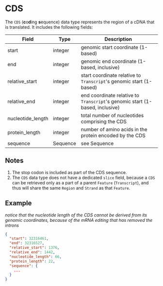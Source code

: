 # CDS
The `CDS` (**c**o**d**ing **s**equence) data type represents the region of a cDNA that is translated. It includes the following fields:

| Field            | Type    | Description |
|------------------|---------|-------------|
| start            | integer | genomic start coordinate (1-based)
| end              | integer | genomic end coordinate (1-based, inclusive)
| relative_start   | integer | start coordinate relative to `Transcript`'s genomic start (1-based)
| relative_end     | integer | end coordinate relative to `Transcript`'s genomic start (1-based, inclusive)
| nucleotide_length| integer | total number of nucleotides comprising the CDS
| protein_length   | integer | number of amino acids in the protein encoded by the CDS
| sequence         | Sequence| see Sequence


## Notes
1. The stop codon is included as part of the CDS sequence.
2. The `CDS` data type does not have a dedicated `slice` field, because a `CDS` can be retrieved only as a part of a parent `Feature` (`Transcript`), and thus will share the same `Region` and `Strand` as that `Feature`.

## Example

_notice that the nucleotide length of the CDS cannot be derived from its genomic coordinates, because of the mRNA editing that has removed the introns_

```json
{
  "start": 32316461,
  "end": 32316527,
  "relative_start": 1376,
  "relative_end": 1442,
  "nucleotide_length": 66,
  "protein_length": 22,
  "sequence": {
    ...
  }
}
```
